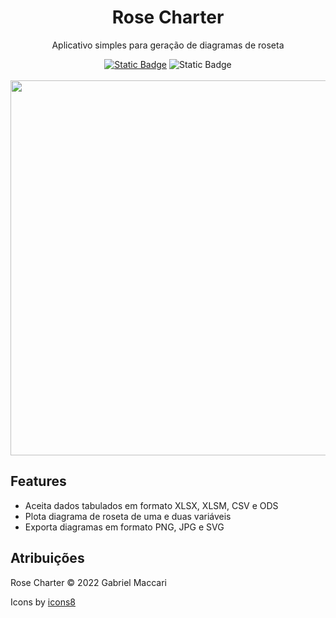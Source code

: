 <div align="center"/>
  <p>
    <h1>Rose Charter</h1>
      <p>
        Aplicativo simples para geração de diagramas de roseta
      </p>
      <a href="https://github.com/FrostPredator/rose-charter/releases/latest"><img alt="Static Badge" src="https://img.shields.io/badge/Download%20-%20Vers%C3%A3o%20mais%20recente%20-%20%231082c3"></a>
      <img alt="Static Badge" src="https://img.shields.io/github/downloads/FrostPredator/rose-charter/total?label=Downloads">
      <br>
      <br>
      <img src="https://github.com/user-attachments/assets/0bfa345a-4b0a-4a83-8307-f343c6d9c984" width=600>
  <p>
</div>

## Features

- Aceita dados tabulados em formato XLSX, XLSM, CSV e ODS
- Plota diagrama de roseta de uma e duas variáveis
- Exporta diagramas em formato PNG, JPG e SVG

## Atribuições

Rose Charter © 2022 Gabriel Maccari

Icons by [icons8](https://icons8.com/)
